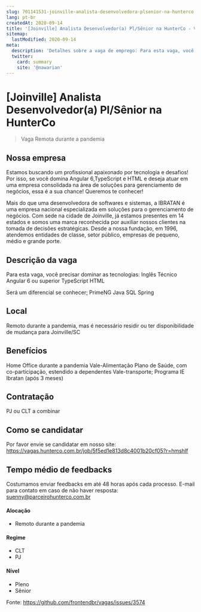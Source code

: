 ```yaml
---
slug: 701141531-joinville-analista-desenvolvedora-plsenior-na-hunterco
lang: pt-br
createdAt: 2020-09-14
title: '[Joinville] Analista Desenvolvedor(a) Pl/Sênior na HunterCo - Vaga de Emprego'
sitemap:
  lastModified: 2020-09-14
meta:
  description: 'Detalhes sobre a vaga de emprego: Para esta vaga, você precisar dominar as tecnologias: Inglês Técnico Angular 6 ou superior TypeScript HTML Será um diferencial se conhecer; PrimeNG Java SQL Spring'
  twitter:
    card: summary
    site: '@nawarian'
---
```


# [Joinville] Analista Desenvolvedor(a) Pl/Sênior na HunterCo

<!-- 
==================================================
POR FAVOR, SÓ POSTE SE A VAGA FOR PARA FRONT-END!

Não faça distinção de gênero no título da vaga.

Use: "Front-End Developer" ao invés de 
"Desenvolvedor Front-End" \o/

Exemplo: `[São Paulo] Front-End Developer na NOME DA EMPRESA`
==================================================
-->

<!--
==================================================
Caso a vaga for remoto durante a pandemia deixar a linha abaixo
==================================================
-->
> Vaga Remota durante a pandemia

## Nossa empresa
Estamos buscando um profissional apaixonado por tecnologia e desafios!
Por isso, se você domina Angular 6,TypeScript e HTML e deseja atuar em uma empresa consolidada na área de soluções para gerenciamento de negócios, essa é a sua chance! Queremos te conhecer!

Mais do que uma desenvolvedora de softwares e sistemas, a IBRATAN é uma empresa nacional especializada em soluções para o gerenciamento de negócios. Com sede na cidade de Joinville, já estamos presentes em 14 estados e somos uma marca reconhecida por auxiliar nossos clientes na tomada de decisões estratégicas. Desde a nossa fundação, em 1996, atendemos entidades de classe, setor público, empresas de pequeno, médio e grande porte.

## Descrição da vaga

Para esta vaga, você precisar dominar as tecnologias:
Inglês Técnico
Angular 6 ou superior
TypeScript
HTML

Será um diferencial se conhecer;
PrimeNG
Java
SQL
Spring
## Local

Remoto durante a pandemia, mas é necessário residir ou ter disponibilidade de mudança para Joinville/SC

## Benefícios

Home Office durante a pandemia
Vale-Alimentação
Plano de Saúde, com co-participação, estendido a dependentes
Vale-transporte;
Programa IE Ibratan (após 3 meses)

## Contratação

PJ ou CLT a combinar

## Como se candidatar

Por favor envie se candidatar em nosso site: https://vagas.hunterco.com.br/job/5f5ed1e813d8c4001b20cf05?r=hmshlf

## Tempo médio de feedbacks

Costumamos enviar feedbacks em até 48 horas após cada processo.
E-mail para contato em caso de não haver resposta: suenny@parceirohunterco.com.br

#### Alocação
- Remoto durante a pandemia

#### Regime
- CLT
- PJ

#### Nível
- Pleno
- Sênior





Fonte: https://github.com/frontendbr/vagas/issues/3574